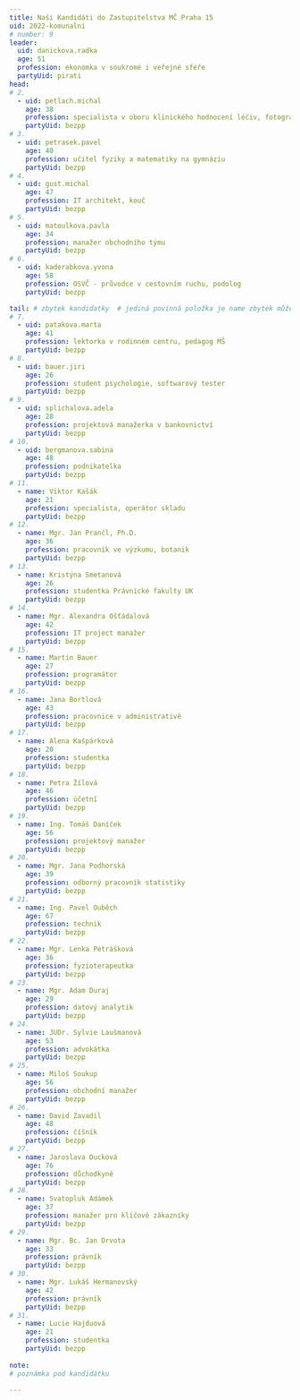 ```yaml
---
title: Naši Kandidáti do Zastupitelstva MČ Praha 15
uid: 2022-komunalni
# number: 9
leader:
  uid: danickova.radka
  age: 51
  profession: ekonomka v soukromé i veřejné sféře
  partyUid: pirati
head:
# 2.
  - uid: petlach.michal
    age: 38
    profession: specialista v oboru klinického hodnocení léčiv, fotograf
    partyUid: bezpp
# 3.
  - uid: petrasek.pavel
    age: 40
    profession: učitel fyziky a matematiky na gymnáziu
    partyUid: bezpp
# 4.
  - uid: gust.michal
    age: 47
    profession: IT architekt, kouč
    partyUid: bezpp
# 5.
  - uid: matoulkova.pavla
    age: 34
    profession: manažer obchodního týmu
    partyUid: bezpp
# 6.
  - uid: kaderabkova.yvona
    age: 58
    profession: OSVČ - průvodce v cestovním ruchu, podolog
    partyUid: bezpp   

tail: # zbytek kandidatky  # jediná povinná položka je name zbytek můžete vynechat  # věk se uvádí k poslednímu dni voleb
# 7.
  - uid: patakova.marta
    age: 41
    profession: lektorka v rodinném centru, pedagog MŠ
    partyUid: bezpp
# 8.
  - uid: bauer.jiri
    age: 26
    profession: student psychologie, softwarový tester
    partyUid: bezpp
# 9.
  - uid: splichalova.adela
    age: 28
    profession: projektová manažerka v bankovnictví
    partyUid: bezpp
# 10.
  - uid: bergmanova.sabina
    age: 48
    profession: podnikatelka
    partyUid: bezpp
# 11.
  - name: Viktor Kašák
    age: 21
    profession: specialista, operátor skladu
    partyUid: bezpp
# 12.
  - name: Mgr. Jan Prančl, Ph.D.
    age: 36
    profession: pracovník ve výzkumu, botanik
    partyUid: bezpp
# 13.
  - name: Kristýna Smetanová
    age: 26
    profession: studentka Právnické fakulty UK
    partyUid: bezpp
# 14.
  - name: Mgr. Alexandra Ošťádalová
    age: 42
    profession: IT project manažer
    partyUid: bezpp
# 15.
  - name: Martin Bauer
    age: 27
    profession: programátor
    partyUid: bezpp
# 16.
  - name: Jana Bortlová
    age: 43
    profession: pracovnice v administrativě
    partyUid: bezpp
# 17.
  - name: Alena Kašpárková
    age: 20
    profession: studentka
    partyUid: bezpp
# 18.
  - name: Petra Žílová
    age: 46
    profession: účetní
    partyUid: bezpp
# 19.
  - name: Ing. Tomáš Daníček
    age: 56
    profession: projektový manažer
    partyUid: bezpp
# 20.
  - name: Mgr. Jana Podhorská
    age: 39
    profession: odborný pracovník statistiky
    partyUid: bezpp
# 21.
  - name: Ing. Pavel Ouběch
    age: 67
    profession: technik
    partyUid: bezpp
# 22.
  - name: Mgr. Lenka Petrášková
    age: 36
    profession: fyzioterapeutka
    partyUid: bezpp
# 23.
  - name: Mgr. Adam Duraj
    age: 29
    profession: datový analytik
    partyUid: bezpp
# 24.
  - name: JUDr. Sylvie Laušmanová
    age: 53
    profession: advokátka
    partyUid: bezpp
# 25.
  - name: Miloš Soukup
    age: 56
    profession: obchodní manažer
    partyUid: bezpp
# 26.
  - name: David Zavadil
    age: 48
    profession: číšník
    partyUid: bezpp
# 27.
  - name: Jaroslava Ducková
    age: 76
    profession: důchodkyně
    partyUid: bezpp
# 28.
  - name: Svatopluk Adámek
    age: 37
    profession: manažer pro klíčové zákazníky
    partyUid: bezpp
# 29.
  - name: Mgr. Bc. Jan Drvota
    age: 33
    profession: právník
    partyUid: bezpp
# 30.
  - name: Mgr. Lukáš Hermanovský
    age: 42
    profession: právník
    partyUid: bezpp
# 31.
  - name: Lucie Hajduová
    age: 21
    profession: studentka
    partyUid: bezpp
    
note: 
# poznámka pod kandidátku

---
```

